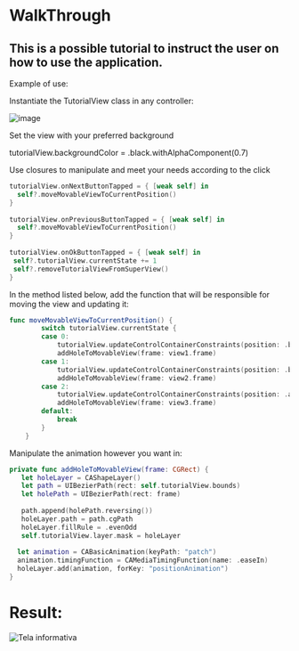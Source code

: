 # WalkThrough

## This is a possible tutorial to instruct the user on how to use the application.

Example of use: 

Instantiate the TutorialView class in any controller:

![image](https://github.com/Natanap/navigationTutorial/assets/88171357/064dc355-cacc-4b41-9318-a0bcf6c1db2d)

Set the view with your preferred background

tutorialView.backgroundColor = .black.withAlphaComponent(0.7)

Use closures to manipulate and meet your needs according to the click

```Swift
tutorialView.onNextButtonTapped = { [weak self] in
  self?.moveMovableViewToCurrentPosition()
}
         
tutorialView.onPreviousButtonTapped = { [weak self] in
  self?.moveMovableViewToCurrentPosition()
}
         
tutorialView.onOkButtonTapped = { [weak self] in
 self?.tutorialView.currentState += 1
 self?.removeTutorialViewFromSuperView()
}
```

In the method listed below, add the function that will be responsible for moving the view and updating it:

```Swift
func moveMovableViewToCurrentPosition() {
        switch tutorialView.currentState {
        case 0:
            tutorialView.updateControlContainerConstraints(position: .below, referenceFrame: view1.frame)
            addHoleToMovableView(frame: view1.frame)
        case 1:
            tutorialView.updateControlContainerConstraints(position: .below, referenceFrame: view2.frame)
            addHoleToMovableView(frame: view2.frame)
        case 2:
            tutorialView.updateControlContainerConstraints(position: .above, referenceFrame: view3.frame)
            addHoleToMovableView(frame: view3.frame)
        default:
            break
        }
    }
```

Manipulate the animation however you want in:

```Swift
private func addHoleToMovableView(frame: CGRect) {
   let holeLayer = CAShapeLayer()
   let path = UIBezierPath(rect: self.tutorialView.bounds)
   let holePath = UIBezierPath(rect: frame)
         
   path.append(holePath.reversing())
   holeLayer.path = path.cgPath
   holeLayer.fillRule = .evenOdd
   self.tutorialView.layer.mask = holeLayer
         
  let animation = CABasicAnimation(keyPath: "patch")
  animation.timingFunction = CAMediaTimingFunction(name: .easeIn)
  holeLayer.add(animation, forKey: "positionAnimation")
}
```
# Result: 

![Tela informativa](https://github.com/Natanap/navigationTutorial/assets/88171357/951a368d-3582-4a93-8594-3b8b671e2f15)
